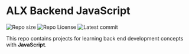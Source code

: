 # ALX Backend JavaScript

![Repo size](https://img.shields.io/github/repo-size/elhaddoumi1999/alx-backend-javascript)
![Repo License](https://img.shields.io/github/license/elhaddoumi1999/alx-backend-javascript.svg)
![Latest commit](https://img.shields.io/github/last-commit/elhaddoumi1999/alx-backend-javascript/main?style=round-square)

This repo contains projects for learning back end development concepts with __JavaScript__.